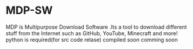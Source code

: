 # MDP-SW
  MDP is Multipurpose Download Software .Its a tool to download different stuff from the Internet such as GitHub, YouTube, Minecraft and more!
  python is required(for src code relase)
  compiled soon
  comming soon
